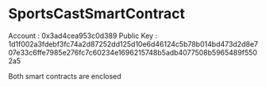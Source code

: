 # SportsCastSmartContract



Account : 0x3ad4cea953c0d389
Public Key : 1d1f002a3fdebf3fc74a2d87252dd125d10e6d46124c5b78b014bd473d2d8e707e33c6ffe7985e276fc7c60234e1696215748b5adb4077508b5965489f5502a5


Both smart contracts are enclosed 
